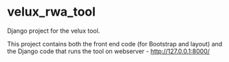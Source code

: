# velux_rwa_tool
Django project for the velux tool.

This project contains both the front end code (for Bootstrap and layout) and the Django code that runs the tool on webserver - http://127.0.0.1:8000/
